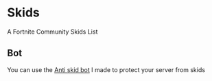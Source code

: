 # Skids
A Fortnite Community Skids List

## Bot
You can use the [Anti skid bot](https://discord.com/oauth2/authorize?client_id=818691118412726292&permissions=8&scope=bot) I made to protect your server from skids
